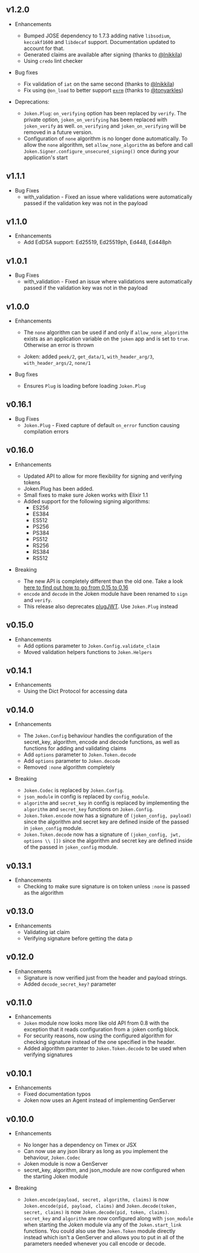 ## v1.2.0

* Enhancements
    - Bumped JOSE dependency to 1.7.3 adding native `libsodium`, `keccakf1600` and `libdecaf` support. Documentation updated to account for that.
    - Generated claims are available after signing (thanks to [@lnikkila](https://github.com/lnikkila))
    - Using `credo` lint checker

* Bug fixes
    - Fix validation of `iat` on the same second (thanks to [@lnikkila](https://github.com/lnikkila))
    - Fix using `@on_load` to better support [`exrm`](https://github.com/bitwalker/exrm) (thanks to [@tonyarkles](https://github.com/tonyarkles))

* Deprecations:
    - `Joken.Plug`: `on_verifying` option has been replaced by `verify`. The private option, `joken_on_verifying` has been replaced with `joken_verify` as well.
      `on_verifying` and `joken_on_verifying` will be removed in a future version.
    - Configuration of `none` algorithm is no longer done automatically. To allow the `none` algorithm, set `allow_none_algorithm` as before and call `Joken.Signer.configure_unsecured_signing()` once during your application's start

## v1.1.1

* Bug Fixes
    - with_validation - Fixed an issue where validations were automatically passed if the validation key was not in the payload

## v1.1.0

* Enhancements
    - Add EdDSA support: Ed25519, Ed25519ph, Ed448, Ed448ph

## v1.0.1

* Bug Fixes
    * with_validation - Fixed an issue where validations were automatically passed if the validation key was not in the payload

## v1.0.0

* Enhancements
    * The `none` algorithm can be used if and only if `allow_none_algorithm` exists as an application variable on the `joken` app and is set to `true`. Otherwise an error is thrown

    * Joken: added `peek/2`, `get_data/1`, `with_header_arg/3`, `with_header_args/2`, `none/1`

* Bug fixes
    * Ensures `Plug` is loading before loading `Joken.Plug`

## v0.16.1

* Bug Fixes
    * `Joken.Plug` - Fixed capture of default `on_error` function causing compilation errors

## v0.16.0

* Enhancements
    * Updated API to allow for more flexibility for signing and verifying tokens
    * Joken.Plug has been added.
    * Small fixes to make sure Joken works with Elixir 1.1
    * Added support for the following signing algorithms:
        * ES256
        * ES384
        * ES512
        * PS256
        * PS384
        * PS512
        * RS256
        * RS384
        * RS512

* Breaking
    * The new API is completely different than the old one. Take a look [here to find out how to go from 0.15 to 0.16](https://github.com/bryanjos/joken/wiki/Moving-from-0.15-to-0.16)
    * `encode` and `decode` in the Joken module have been renamed to `sign` and `verify`.
    * This release also deprecates [plugJWT](https://hex.pm/packages/plug_jwt). Use `Joken.Plug` instead

## v0.15.0

* Enhancements
    * Add options parameter to `Joken.Config.validate_claim`
    * Moved validation helpers functions to `Joken.Helpers`

## v0.14.1

* Enhancements
    * Using the Dict Protocol for accessing data

## v0.14.0

* Enhancements
    * The `Joken.Config` behaviour handles the configuration of the secret_key, algorithm, encode and decode functions, as well as functions for adding and validating claims
    * Add `options` parameter to `Joken.Token.decode`
    * Add `options` parameter to `Joken.decode`
    * Removed `:none` algorithm completely

* Breaking
    * `Joken.Codec` is replaced by `Joken.Config`.
    * `json_module` in config is replaced by `config_module`.
    * `algorithm` and `secret_key` in config is replaced by implementing the `algorithm` and `secret_key` functions on `Joken.Config`.
    * `Joken.Token.encode` now has a signature of `(joken_config, payload)` since the algorithm and secret key are defined inside of the passed in `joken_config` module.
    * `Joken.Token.decode` now has a signature of `(joken_config, jwt, options \\ [])` since the algorithm and secret key are defined inside of the passed in `joken_config` module.

## v0.13.1

* Enhancements
    * Checking to make sure signature is on token unless `:none` is passed as the algorithm

## v0.13.0

* Enhancements
    * Validating iat claim
    * Verifying signature before getting the data
p
## v0.12.0

* Enhancements
    * Signature is now verified just from the header and payload strings.
    * Added `decode_secret_key?` parameter

## v0.11.0

* Enhancements
    * `Joken` module now looks more like old API from 0.8 with the exception that it reads configuration from a :joken config block.
    * For security reasons, now using the configured algorithm for checking signature instead of the one specified in the header.
    * Added algorithm paramter to `Joken.Token.decode` to be used when verifying signatures

## v0.10.1

* Enhancements
    * Fixed documentation typos
    * Joken now uses an Agent instead of implementing GenServer


## v0.10.0

* Enhancements
    * No longer has a dependency on Timex or JSX
    * Can now use any json library as long as you implement the behaviour, `Joken.Codec`
    * Joken module is now a GenServer
    * secret_key, algorithm, and json_module are now configured when the starting Joken module

* Breaking
    * `Joken.encode(payload, secret, algorithm, claims)` is now `Joken.encode(pid, payload, claims)` and `Joken.decode(token, secret, claims)` is now `Joken.decode(pid, token, claims)`. `secret_key` and `algorithm` are now configured along with `json_module` when starting the Joken module via any of the `Joken.start_link` functions. You could also use the `Joken.Token` module directly instead which isn't a GenServer and allows you to put in all of the parameters needed whenever you call encode or decode.
